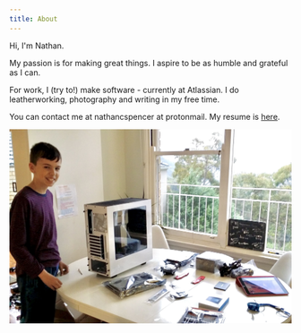 ```yaml
---
title: About
---
```


Hi, I'm Nathan.

My passion is for making great things. I aspire to be as humble and grateful as I can.

For work, I (try to!) make software - currently at Atlassian. I do leatherworking, photography and writing in my free time.

You can contact me at nathancspencer at protonmail. My resume is [here](../resume.pdf).

![](../photos/building.jpeg)
